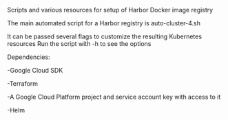 Scripts and various resources for setup of Harbor Docker image registry

The main automated script for a Harbor registry is auto-cluster-4.sh

It can be passed several flags to customize the resulting Kubernetes resources
Run the script with -h to see the options

Dependencies:

-Google Cloud SDK

-Terraform

-A Google Cloud Platform project and service account key with access to it

-Helm